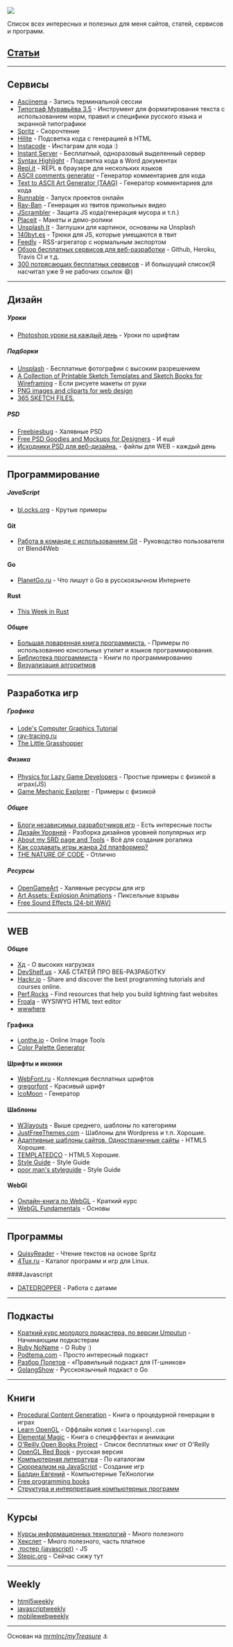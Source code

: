 ![](img/icon.png)

Список всех интересных и полезных для меня сайтов, статей, сервисов и программ.

## [Статьи](/article.md)

* * *

## Сервисы

*   [Asciinema](https://asciinema.org/) - Запись терминальной сессии
*   [Типограф Муравьёва 3.5](http://mdash.ru/) - Инструмент для форматирования текста с использованием норм, правил и специфики русского языка и экранной типографики
*   [Spritz](http://www.spritzinc.com/) - Скорочтение
*   [Hilite](http://hilite.me/) - Подсветка кода с генерацией в HTML
*   [Instacode](http://instacod.es/) - Инстаграм для кода :)
*   [Instant Server](http://instantserver.io/) - Бесплатный, одноразовый выделенный сервер
*   [Syntax Highlight](http://www.planetb.ca/syntax-highlight-word) - Подсветка кода в Word документах
*   [Repl.it](https://repl.it/) - REPL в браузере для нескольких языков
*   [ASCII comments generator](http://grimalschi.github.io/ascii-comments/index.html) - Генератор комментариев для кода
*   [Text to ASCII Art Generator (TAAG)](http://patorjk.com/software/taag/#p=display&v=0&f=Calvin%20S&t=Menu) - Генератор комментариев для кода
*   [Runnable](https://runnable.io/) - Запуск проектов онлайн
*   [Ray-Ban](https://made-of-music.com/) - Генерация из твитов прикольных видео
*   [JScrambler](https://jscrambler.com/ru/) - Защита JS кода(генерация мусора и т.п.)
*   [Placeit](https://placeit.net/) - Макеты и демо-ролики
*   [Unsplash It](https://unsplash.it/) - Заглушки для картинок, основаны на Unsplash
*   [140byt.es](http://www.140byt.es/) - Трюки для JS, которые умещаются в твит
*   [Feedly](http://feedly.com/) - RSS-агрегатор с нормальным экспортом
*   [Обзор бесплатных сервисов для веб-разработки](http://habrahabr.ru/post/209258/) - Github, Heroku, Travis CI и т.д.
*   [300 потрясающих бесплатных сервисов](http://habrahabr.ru/post/250621/) - И большущий список(Я насчитал уже 9 не рабочих ссылок :smile:)

* * *

## Дизайн

##### Уроки

*   [Photoshop уроки на каждый день](http://pskurs.ru/) - Уроки по шрифтам

##### Подборки

*   [Unsplash](https://unsplash.com/) - Бесплатные фотографии с высоким разрешением
*   [A Collection of Printable Sketch Templates and Sketch Books for Wireframing](http://www.geekchix.org/blog/2010/01/03/a-collection-of-printable-sketch-templates-and-sketch-books-for-wireframing/) - Если рисуете макеты от руки
*   [PNG images and cliparts for web design](http://pngimg.com/)
*   [365 SKETCH FILES.](http://browse.sketchapp.tv/)

##### PSD

*   [Freebiesbug](http://freebiesbug.com/) - Халявные PSD
*   [Free PSD Goodies and Mockups for Designers](http://freegoodiesfordesigners.blogspot.co.uk/) - И ещё
*   [Исходники PSD для веб-дизайна.](http://365psd.ru/) - файлы для WEB - каждый день

* * *

## Программирование

##### JavaScript

*   [bl.ocks.org](http://bl.ocks.org/) - Крутые примеры

#### Git

*   [Работа в команде с использованием Git](https://www.blend4web.com/doc/ru/git_short_manual.html) - Руководство пользователя от Blend4Web

#### Go

*   [PlanetGo.ru](http://planetgo.ru/) - Что пишут о Go в русскоязычном Интернете

#### Rust

*   [This Week in Rust](http://this-week-in-rust.org/)

#### Общее

*   [Большая поваренная книга программиста.](http://najomi.org/) - Примеры по использованию консольных утилит и языков программирования.
*   [Библиотека программиста](http://theasder.github.io/) - Книги по программированию
*   [Визуализация алгоритмов](http://enthtranslator.github.io/bost.ocks.org-gh-pages/mike/algorithms/index.html)

* * *

## Разработка игр

##### Графика


*   [Lode's Computer Graphics Tutorial](http://lodev.org/cgtutor/index.html)
*   [ray-tracing.ru](http://www.ray-tracing.ru/)
*   [The Little Grasshopper](http://prideout.net/blog/)

##### Физика

*   [Physics for Lazy Game Developers](http://labs.skookum.com/demos/barcampclt_physics/) - Простые примеры с физикой в играх(JS)
*   [Game Mechanic Explorer](http://gamemechanicexplorer.com/) - Примеры с физикой

##### Общее

*   [Блоги независимых разработчиков игр](http://gamedevblogs.ru/) - Есть интересные посты
*   [Дизайн Уровней](http://level-design.ru/index_rus.htm) - Разборка дизайнов уровней популярных игр
*   [About my SRD page and Tools](http://rpg20.com/about.php) - Всё для создания рогалика
*   [Как создавать игры жанра 2d платформер?](http://quiz.trinli.net/article/details?id=22&categoryid=2)
*   [THE NATURE OF CODE](http://natureofcode.com/book/chapter-3-oscillation/) - Отлично


##### Ресурсы

*   [OpenGameArt](http://opengameart.org/) - Халявные ресурсы для игр
*   [Art Assets: Explosion Animations](http://ansimuz.com/site/archives/916) - Пиксельные взрывы
*   [Free Sound Effects (24-bit WAV)](http://99sounds.org/free-sound-effects/)

* * *

## WEB

#### Общее

*   [Хд](http://ruhighload.com/) - О высоких нагрузках
*   [DevShelf.us](http://devshelf.us/) - ХАБ СТАТЕЙ ПРО ВЕБ-РАЗРАБОТКУ
*   [Hackr.io](http://hackr.io/) - Share and discover the best programming tutorials and courses online.
*   [Perf.Rocks](http://perf.rocks/) - Find resources that help you build lightning fast websites
*   [Froala](https://www.froala.com/wysiwyg-editor) - WYSIWYG HTML text editor
*   [wwwhere](http://wwwhere.io/)

#### Графика

*   [i.onthe.io](https://i.onthe.io/tools) - Online Image Tools
*   [Color Palette Generator](http://www.degraeve.com/color-palette/index.php?q=http://i.imgur.com/0zADgYQ.jpg,6E748661A5D1A4C9E2E7E5DDDBB091,626E922AB2FF85CFFFEDE7D8FFA96B)

#### Шрифты и иконки

*   [WebFont.ru](http://webfont.ru/) - Коллекция бесплатных шрифтов
*   [gregorfont](http://gregorfont.com/) - Красивый шрифт
*   [IcoMoon](https://icomoon.io/) - Генератор

#### Шаблоны

*   [W3layouts](https://w3layouts.com/) - Выше среднего, шаблоны по категориям
*   [JustFreeThemes.com](http://justfreethemes.com/) - Шаблоны для Wordpress и т.п. Хорошие.
*   [Адаптивные шаблоны сайтов. Одностраничные сайты](http://lab.yurbasik.org.ua/) - HTML5 Хорошие.
*   [TEMPLATEDCO](http://templated.co/) - HTML5 Хорошие.
*   [Style Guide](https://mademistakes.com/style-guide/) - Style Guide
*   [poor man's styleguide](http://www.poormansstyleguide.com/) - Style Guide

#### WebGl

*   [Онлайн-книга по WebGL](http://metanit.com/web/webgl/) - Краткий курс
*   [WebGL Fundamentals](http://webglfundamentals.org/) - Основы

* * *


## Программы

*   [QuisyReader](http://habrahabr.ru/post/216099/) - Чтение текстов на основе Spritz
*   [4Tux.ru](http://4tux.ru/) - Каталог программ и игр для Linux.

####Javascript

*   [DATEDROPPER](http://felicegattuso.com/projects/datedropper/) - Работа с датами

* * *

## Подкасты

*   [Краткий курс молодого подкастера, по версии Umputun](https://docs.google.com/document/d/1ZK2_BuRZeX-H_kNVE45Z2qJemCmiUyYtxPUM7nZpvJQ/preview#) - Начинающим подкастерам
*   [Ruby NoName](http://rubynoname.ru/) - О Ruby :)
*   [Podtema.com](http://podtema.com/) - Просто интересный подкаст
*   [Разбор Полетов](http://razbor-poletov.com/) - «Правильный подкаст для IT-шников»
*   [GolangShow](http://golangshow.com/) - Русскоязычный подкаст о Go

* * *

## Книги

*   [Procedural Content Generation](http://pcgbook.com/) - Книга о процедурной генерации в играх
*   [Learn OpenGL](https://vk.com/doc28483052_413338390) - Оффлайн копия с `learnopengl.com`
*   [Elemental Magic](https://vk.com/doc187705827_316739462) - Книга о спецэффектах и анимации
*   [O'Reilly Open Books Project](http://www.oreilly.com/openbook/) - Список бесплатных книг от O'Reilly
*   [OpenGL Red Book](http://irrlicht.ru/redbook/) - русская версия
*   [Компьютерная литература](http://www.twirpx.com/library/comp/) - По каталогам
*   [Сюрреализм на JavaScript](http://bakhirev.biz/book/index.html) - Создание игр
*   [Балдин Евгений](http://www.inp.nsk.su/~baldin/) - Компьютерные TeXнологии
*   [Free programming books](https://free-programming-books.zeef.com/victor.felder)
*   [Структура и интерпретация компьютерных программ](http://newstar.rinet.ru/~goga/sicp/sicp.pdf)

* * *

## Курсы

*   [Курсы информационных технологий](https://academy.yandex.ru/events/kit/) - Много полезного
*   [Хекслет](http://hexlet.org/) - Много полезного, часть платное
*   [.тостер {javascript}](http://conf.toster.ru/) - JS
*   [Stepic.org](https://stepic.org/) - Сейчас сижу тут

* * *

## Weekly

*   [html5weekly](http://html5weekly.com/)
*   [javascriptweekly](http://javascriptweekly.com/)
*   [mobilewebweekly](http://mobilewebweekly.co/)

* * *

Основан на [mrmlnc/_myTreasure_](https://github.com/mrmlnc/myTreasure) :anchor:
